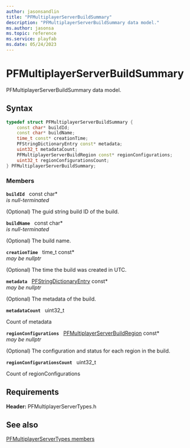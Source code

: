```yaml
---
author: jasonsandlin
title: "PFMultiplayerServerBuildSummary"
description: "PFMultiplayerServerBuildSummary data model."
ms.author: jasonsa
ms.topic: reference
ms.service: playfab
ms.date: 05/24/2023
---
```


# PFMultiplayerServerBuildSummary  

PFMultiplayerServerBuildSummary data model.  

## Syntax  
  
```cpp
typedef struct PFMultiplayerServerBuildSummary {  
    const char* buildId;  
    const char* buildName;  
    time_t const* creationTime;  
    PFStringDictionaryEntry const* metadata;  
    uint32_t metadataCount;  
    PFMultiplayerServerBuildRegion const* regionConfigurations;  
    uint32_t regionConfigurationsCount;  
} PFMultiplayerServerBuildSummary;  
```
  
### Members  
  
**`buildId`** &nbsp; const char*  
*is null-terminated*  
  
(Optional) The guid string build ID of the build.
  
**`buildName`** &nbsp; const char*  
*is null-terminated*  
  
(Optional) The build name.
  
**`creationTime`** &nbsp; time_t const*  
*may be nullptr*  
  
(Optional) The time the build was created in UTC.
  
**`metadata`** &nbsp; [PFStringDictionaryEntry](../../pftypes/structs/pfstringdictionaryentry.md) const*  
*may be nullptr*  
  
(Optional) The metadata of the build.
  
**`metadataCount`** &nbsp; uint32_t  
  
Count of metadata
  
**`regionConfigurations`** &nbsp; [PFMultiplayerServerBuildRegion](pfmultiplayerserverbuildregion.md) const*  
*may be nullptr*  
  
(Optional) The configuration and status for each region in the build.
  
**`regionConfigurationsCount`** &nbsp; uint32_t  
  
Count of regionConfigurations
  
  
## Requirements  
  
**Header:** PFMultiplayerServerTypes.h
  
## See also  
[PFMultiplayerServerTypes members](../pfmultiplayerservertypes_members.md)  

  
  
